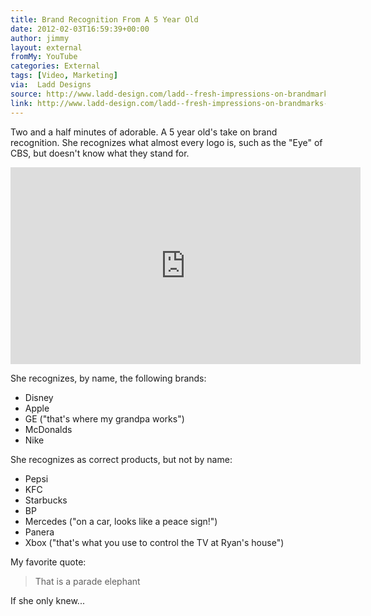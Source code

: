 ```yaml
---
title: Brand Recognition From A 5 Year Old
date: 2012-02-03T16:59:39+00:00
author: jimmy
layout: external
fromMy: YouTube
categories: External
tags: [Video, Marketing]
via:  Ladd Designs
source: http://www.ladd-design.com/ladd--fresh-impressions-on-brandmarks-(from-my-5-year-old).html
link: http://www.ladd-design.com/ladd--fresh-impressions-on-brandmarks-(from-my-5-year-old).html
---
```


  Two and a half minutes of adorable.  A 5 year old's take on brand recognition.  She recognizes what almost every logo is, such as the "Eye" of CBS, but doesn't know what they stand for.

<!-- more -->  

<iframe width="560" height="315" src="https://www.youtube.com/embed/N4t3-__3MA0" frameborder="0" allowfullscreen></iframe>

She recognizes, by name, the following brands:

 - Disney
 - Apple
 - GE ("that's where my grandpa works")
 - McDonalds
 - Nike

She recognizes as correct products, but not by name:

 - Pepsi
 - KFC
 - Starbucks
 - BP
 - Mercedes ("on a car, looks like a peace sign!")
 - Panera
 - Xbox ("that's what you use to control the TV at Ryan's house")

My favorite quote:

 > That is a parade elephant

If she only knew...


